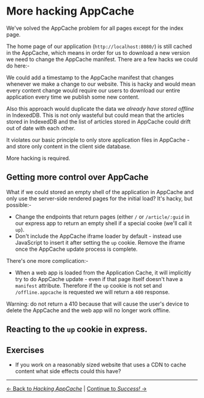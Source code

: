 # More hacking AppCache

We've solved the AppCache problem for all pages except for the index page.

The home page of our application (`http://localhost:8080/`) is still cached in the AppCache, which means in order for us to download a new version we need to change the AppCache manifest.  There are a few hacks we could do here:-

We could add a timestamp to the AppCache manifest that changes whenever we make a change to our website.  This is hacky and would mean every content change would require our users to download our entire application every time we publish some new content.

Also this approach would duplicate the data we *already have stored offline* in IndexedDB.  This is not only wasteful but could mean that the articles stored in IndexedDB and the list of articles stored in AppCache could drift out of date with each other.

It violates our basic principle to only store application files in AppCache - and store only content in the client side database.

More hacking is required.

## Getting more control over AppCache

What if we could stored an empty shell of the application in AppCache and only use the server-side rendered pages for the initial load?  It's hacky, but possible:-

- Change the endpoints that return pages (either `/` or `/article/:guid` in our express app to return an empty shell if a special cooke (we'll call it `up`).
- Don't include the AppCache iframe loader by default - instead use JavaScript to insert it after setting the `up` cookie.  Remove the iframe once the AppCache update process is complete.

There's one more complication:-

- When a web app is loaded from the Application Cache, it will implicitly try to do AppCache update - even if that page itself doesn't have a `manifest` attribute.  Therefore if the `up` cookie is not set and `/offline.appcache` is requested we will return a `400` response.

Warning: do not return a 410 because that will cause the user's device to delete the AppCache and the web app will no longer work offline.

## Reacting to the `up` cookie in express.



## Exercises

- If you work on a reasonably sized website that uses a CDN to cache content what side effects could this have?

---

[← Back to *Hacking AppCache*](../03-hacking-appcache) | [Continue to *Success!* →](../05-success)
